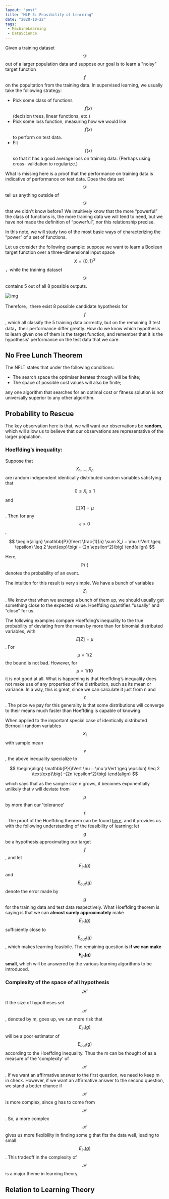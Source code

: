 ```yaml
---
layout: "post"
title: "MLF 3: Feasibility of Learning"
date: "2020-10-22"
tags:
 - MachineLearning
 - DataScience
---
```


Given a training dataset $$\mathcal{D}$$ out of a larger population data and suppose our goal is to learn a "noisy" target function $$f$$ on the popultation from the training data. In supervised learning, we usually take the following strategy:
* Pick some class of functions $$f(x)$$ (decision trees, linear functions, etc.)
* Pick some loss function, measuring how we would like $$f(x)$$ to perform on test data.
* Fit $$f(x)$$ so that it has a good average loss on training data. (Perhaps using cross-
validation to regularize.)

What is missing here is a proof that the performance on training data is indicative of performance on test data. Does the data set $$\mathcal{D}$$ tell us anything outside of $$\mathcal{D}$$ that we didn't know
before? We intuitively know that the more “powerful” the class of functions is, the more training data we will tend to need, but we have not made the definition of “powerful”, nor this relationship precise.

In this note, we will study two of the most basic ways of characterizing the “power” of a set of functions.

Let us consider the following example: suppose we want to learn a Boolean target function over a three-dimensional input space $$X = \{0, 1\}^3$$，while the training dataset $$\mathcal{D}$$ contains 5 out of all 8 possible outputs. 

![img](/assets/img/5b556fd8bc76d.png)

Therefore，there exist 8 possible candidate hypothesis for $$f$$, which all classify the 5 training data correctly, but on the remaining 3 test data，their performance differ greatly. How do we know which hypothesis to learn given one of them is the target function, and remember that it is the hypothesis' performance on the test data that we care. 

## No Free Lunch Theorem


The NFLT states that under the following conditions:

* The search space the optimiser iterates through will be finite;
* The space of possible cost values will also be finite;

any one algorithm that searches for an optimal cost or fitness solution is not universally superior to any other algorithm. 


## Probability to Rescue

The key observation here is that, we will want our observations be **random**, which will allow us to believe that our observations are representative of the larger population. 

### Hoeffding’s inequality:

Suppose that $$X_1,...,X_n$$ are random independent identically distributed random variables satisfying that $$0 \leq X_i \leq 1$$ and $$\mathbb{E}[X] = \mu$$. Then for any $$\epsilon >0$$,

$$
\begin{align}
\mathbb{P}(\lVert \frac{1}{n} \sum X_i − \mu \rVert \geq \epsilon) \leq 2 \text{exp}\big( - {2n \epsilon^2}\big)
\end{align}
$$

Here, $$\mathbb{P}(\cdot)$$ denotes the probability of an event.

The intuition for this result is very simple. We have a bunch of variables $$Z_i$$. We know that
when we average a bunch of them up, we should usually get something close to the expected
value. Hoeffding quantifies “usually” and “close” for us.

The following examples compare Hoeffding’s inequality to the true probability of deviating from the mean by more than for binomial distributed variables, with $$E[Z] = \mu $$. For $$\mu = 1/2$$ the bound is not bad. However, for $$\mu = 1/10$$ it is not good at all. What is happening is that
Hoeffding’s inequality does not make use of any properties of the distribution, such as its
mean or variance. In a way, this is great, since we can calculate it just from n and $$\epsilon$$. The
price we pay for this generality is that some distributions will converge to their means much faster than Hoeffding is capable of knowing.

When applied to the important special case of identically distributed Bernoulli random variables $$X_i$$ with sample mean $$\nu$$, the above inequality specialize to

$$
\begin{align}
\mathbb{P}(\lVert \nu − \mu \rVert \geq \epsilon) \leq 2 \text{exp}\big( -{2n \epsilon^2}\big)
\end{align}
$$

which says that as the sample size n grows, it becomes exponentially unlikely that v will deviate from $$\mu$$ by more than our 'tolerance' $$\epsilon$$. The proof of the Hoeffding theorem can be found [here](/assets/pdf/hoeffding.pdf), and it provides us with the following understanding of the feasibility of learning: let $$g$$ be a hypothesis approximating our target $$f$$, and let $$ E_{in}(g) $$ and $$E_{out}(g)$$ denote the error made by $$g$$ for the training data and test data respectively. What Hoeffding theorem is saying is that we can **almost surely approximately** make $$ E_{in}(g) $$ sufficiently close to $$E_{out}(g)$$, which makes learning feasibile. The remaining question is **if we can make $$E_{in}(g)$$ small**, which will be answered by the various learning algorithms to be introduced.

### Complexity of the space of all hypothesis $$\mathcal{H}$$

If the size of hypotheses set $$\mathcal{H}$$, denoted by m, goes up, we run more risk that $$E_{in}(g)$$ will be a poor estimator of $$E_{out}(g)$$ according to the Hoeffding inequality. Thus the m can be thought of as a measure of the 'complexity' of $$\mathcal{H}$$. If we want an affirmative answer to the first
question, we need to keep m in check. However, if we want
an affirmative answer to the second question, we stand a better chance if $$\mathcal{H}$$
is more complex, since g has to come from $$\mathcal{H}$$. So, a more complex $$\mathcal{H}$$ gives us
more flexibility in finding some g that fits the data well, leading to small $$E_{in}(g)$$. This tradeoff in the complexity of $$\mathcal{H}$$ is a major theme in learning theory.


## Relation to Learning Theory
